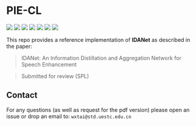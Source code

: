 # PIE-CL

![](https://img.shields.io/badge/python-3.7-green)
![](https://img.shields.io/badge/pytorch-1.6-green)
![](https://img.shields.io/badge/cudatoolkit-10.1-green)
![](https://img.shields.io/badge/cuda-11.0-green)
![](https://img.shields.io/badge/cudnn-7.6.5-green)
![](https://img.shields.io/badge/pystoi-0.3.3-green)
![](https://img.shields.io/badge/pypesq-1.2.4-green)

This repo provides a reference implementation of **IDANet** as described in the paper:

> IDANet: An Information Distillation and Aggregation Network for Speech Enhancement

> Submitted for review (SPL) 

## Contact

For any questions (as well as request for the pdf version) please open an issue or drop an email to: `wxtai@std.uestc.edu.cn`
